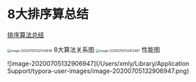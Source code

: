 # 8大排序算总结

[排序算法总结](https://www.jianshu.com/p/7d037c332a9d)

<img src="/Users/xmly/Library/Application Support/typora-user-images/image-20200705132534846.png" alt="image-20200705132534846" style="zoom:50%;" />  
8大算法关系图

<img src="/Users/xmly/Library/Application Support/typora-user-images/image-20200705132612497.png" alt="image-20200705132612497" style="zoom:50%;" />
性能图

![image-20200705132906947](/Users/xmly/Library/Application Support/typora-user-images/image-20200705132906947.png)


